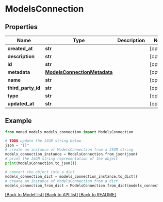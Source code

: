 # ModelsConnection


## Properties

Name | Type | Description | Notes
------------ | ------------- | ------------- | -------------
**created_at** | **str** |  | [optional] 
**description** | **str** |  | [optional] 
**id** | **str** |  | [optional] 
**metadata** | [**ModelsConnectionMetadata**](ModelsConnectionMetadata.md) |  | [optional] 
**name** | **str** |  | [optional] 
**third_party_id** | **str** |  | [optional] 
**type** | **str** |  | [optional] 
**updated_at** | **str** |  | [optional] 

## Example

```python
from monad.models.models_connection import ModelsConnection

# TODO update the JSON string below
json = "{}"
# create an instance of ModelsConnection from a JSON string
models_connection_instance = ModelsConnection.from_json(json)
# print the JSON string representation of the object
print(ModelsConnection.to_json())

# convert the object into a dict
models_connection_dict = models_connection_instance.to_dict()
# create an instance of ModelsConnection from a dict
models_connection_from_dict = ModelsConnection.from_dict(models_connection_dict)
```
[[Back to Model list]](../README.md#documentation-for-models) [[Back to API list]](../README.md#documentation-for-api-endpoints) [[Back to README]](../README.md)


